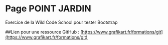 # Page POINT JARDIN

Exercice de la Wild Code School pour tester Bootstrap

##Lien pour une ressource GitHub : 
[https://www.grafikart.fr/formations/git](https://www.grafikart.fr/formations/git)